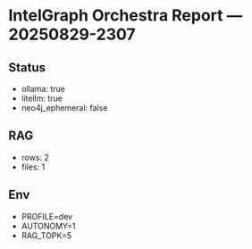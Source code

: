 # IntelGraph Orchestra Report — 20250829-2307

## Status

- ollama: true
- litellm: true
- neo4j_ephemeral: false

## RAG

- rows: 2
- files: 1

## Env

- PROFILE=dev
- AUTONOMY=1
- RAG_TOPK=5
